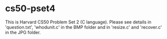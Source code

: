 # cs50-pset4

This is Harvard CS50 Problem Set 2 (C language). Please see details in 'question.txt', 'whodunit.c' in the BMP folder and in 'resize.c' and 'recover.c' in the JPG folder.
